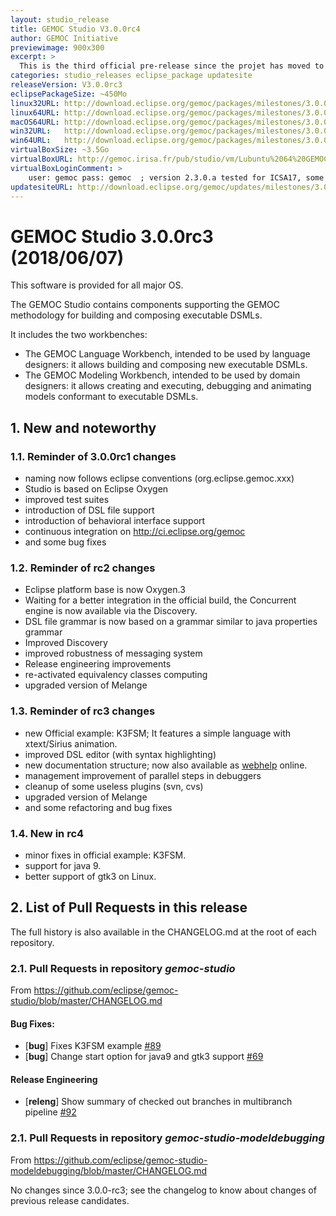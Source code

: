 ```yaml
---
layout: studio_release
title: GEMOC Studio V3.0.0rc4
author: GEMOC Initiative
previewimage: 900x300
excerpt: >
  This is the third official pre-release since the projet has moved to Eclipse organization.
categories: studio_releases eclipse_package updatesite
releaseVersion: V3.0.0rc3
eclipsePackageSize: ~450Mo
linux32URL: http://download.eclipse.org/gemoc/packages/milestones/3.0.0-rc4/gemoc_studio-linux.gtk.x86.zip
linux64URL: http://download.eclipse.org/gemoc/packages/milestones/3.0.0-rc4/gemoc_studio-linux.gtk.x86_64.zip
macOS64URL: http://download.eclipse.org/gemoc/packages/milestones/3.0.0-rc4/gemoc_studio-macosx.cocoa.x86_64.zip
win32URL:   http://download.eclipse.org/gemoc/packages/milestones/3.0.0-rc4/gemoc_studio-win32.win32.x86.zip
win64URL:   http://download.eclipse.org/gemoc/packages/milestones/3.0.0-rc4/gemoc_studio-win32.win32.x86_64.zip
virtualBoxSize: ~3.5Go 
virtualBoxURL: http://gemoc.irisa.fr/pub/studio/vm/Lubuntu%2064%20GEMOC%202.3.0.a.ova
virtualBoxLoginComment: >
    user: gemoc pass: gemoc  ; version 2.3.0.a tested for ICSA17, some samples haven't been rechecked.
updatesiteURL: http://download.eclipse.org/gemoc/updates/milestones/3.0.0-rc4
---
```


# GEMOC Studio 3.0.0rc3 (2018/06/07)

This software is provided for all major OS.

The GEMOC Studio contains components supporting the GEMOC methodology for building and composing executable DSMLs.

It includes the two workbenches:

  * The GEMOC Language Workbench, intended to be used by language designers: it allows building and composing new executable DSMLs.
  * The GEMOC Modeling Workbench, intended to be used by domain designers: it allows creating and executing, debugging and animating models conformant to executable DSMLs.

## 1. New and noteworthy

### 1.1. Reminder of 3.0.0rc1 changes
- naming now follows eclipse conventions (org.eclipse.gemoc.xxx) 
- Studio is based on Eclipse Oxygen 
- improved test suites 
- introduction of DSL file support
- introduction of behavioral interface support 
- continuous integration on http://ci.eclipse.org/gemoc
- and some bug fixes 

### 1.2. Reminder of rc2 changes
- Eclipse platform base is now Oxygen.3
- Waiting for a better integration in the official build, the Concurrent engine is now available via the Discovery.
- DSL file grammar is now based on a grammar similar to java properties grammar 
- Improved Discovery
- improved robustness of messaging system
- Release engineering improvements
- re-activated equivalency classes computing 
- upgraded version of Melange

### 1.3. Reminder of rc3 changes
- new Official example: K3FSM; It features a simple language with xtext/Sirius animation.
- improved DSL editor (with syntax highlighting)
- new documentation structure; now also available as [webhelp](http://gemoc.org/studio_documentations.html) online. 
- management improvement of parallel steps in debuggers
- cleanup of some useless plugins (svn, cvs)
- upgraded version of Melange
- and some refactoring and bug fixes 

### 1.4. New in rc4
- minor fixes in official example: K3FSM.
- support for java 9. 
- better support of gtk3 on Linux.  

## 2. List of Pull Requests in this release

The full history is  also available in the CHANGELOG.md at the root of each repository.

### 2.1. Pull Requests in repository *gemoc-studio*

From https://github.com/eclipse/gemoc-studio/blob/master/CHANGELOG.md

#### Bug Fixes:

- [**bug**] Fixes K3FSM example [#89](https://github.com/eclipse/gemoc-studio/pull/89)
- [**bug**] Change start option for java9 and gtk3 support [#69](https://github.com/eclipse/gemoc-studio/pull/69)

#### Release Engineering

- [**releng**] Show summary of checked out branches in multibranch pipeline [#92](https://github.com/eclipse/gemoc-studio/pull/92)

### 2.1. Pull Requests in repository *gemoc-studio-modeldebugging*
 
From https://github.com/eclipse/gemoc-studio-modeldebugging/blob/master/CHANGELOG.md

No changes since 3.0.0-rc3; see the changelog to know about changes of previous release candidates.

